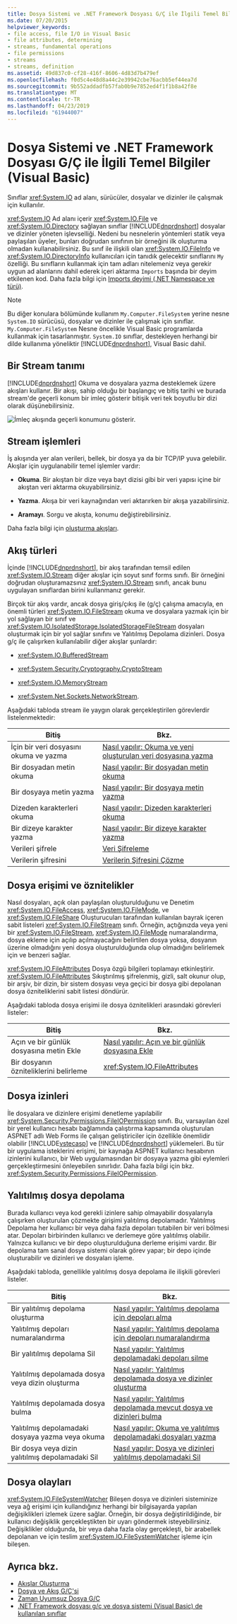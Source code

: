 ```yaml
---
title: Dosya Sistemi ve .NET Framework Dosyası G/Ç ile İlgili Temel Bilgiler (Visual Basic)
ms.date: 07/20/2015
helpviewer_keywords:
- file access, file I/O in Visual Basic
- file attributes, determining
- streams, fundamental operations
- file permissions
- streams
- streams, definition
ms.assetid: 49d837c0-cf28-416f-8606-4d83d7b479ef
ms.openlocfilehash: f0d5c4e48d8a44c2e39942cbe76acbb5ef44ea7d
ms.sourcegitcommit: 9b552addadfb57fab0b9e7852ed4f1f1b8a42f8e
ms.translationtype: MT
ms.contentlocale: tr-TR
ms.lasthandoff: 04/23/2019
ms.locfileid: "61944007"
---
```

# <a name="basics-of-net-framework-file-io-and-the-file-system-visual-basic"></a>Dosya Sistemi ve .NET Framework Dosyası G/Ç ile İlgili Temel Bilgiler (Visual Basic)

Sınıflar <xref:System.IO> ad alanı, sürücüler, dosyalar ve dizinler ile çalışmak için kullanılır.

<xref:System.IO> Ad alanı içerir <xref:System.IO.File> ve <xref:System.IO.Directory> sağlayan sınıflar [!INCLUDE[dnprdnshort](~/includes/dnprdnshort-md.md)] dosyalar ve dizinler yöneten işlevselliği. Nedeni bu nesnelerin yöntemleri statik veya paylaşılan üyeler, bunları doğrudan sınıfının bir örneğini ilk oluşturma olmadan kullanabilirsiniz. Bu sınıf ile ilişkili olan <xref:System.IO.FileInfo> ve <xref:System.IO.DirectoryInfo> kullanıcıları için tanıdık gelecektir sınıflarını `My` özelliği. Bu sınıfların kullanmak için tam adları nitelemeniz veya gerekir uygun ad alanlarını dahil ederek içeri aktarma `Imports` başında bir deyim etkilenen kod. Daha fazla bilgi için [Imports deyimi (.NET Namespace ve türü)](../../../../visual-basic/language-reference/statements/imports-statement-net-namespace-and-type.md).

> [!NOTE]
> Bu diğer konulara bölümünde kullanım `My.Computer.FileSystem` yerine nesne `System.IO` sürücüsü, dosyalar ve dizinler ile çalışmak için sınıflar. `My.Computer.FileSystem` Nesne öncelikle Visual Basic programlarda kullanmak için tasarlanmıştır. `System.IO` sınıflar, destekleyen herhangi bir dilde kullanıma yöneliktir [!INCLUDE[dnprdnshort](~/includes/dnprdnshort-md.md)], Visual Basic dahil.

## <a name="definition-of-a-stream"></a>Bir Stream tanımı

[!INCLUDE[dnprdnshort](~/includes/dnprdnshort-md.md)] Okuma ve dosyalara yazma desteklemek üzere akışları kullanır. Bir akışı, sahip olduğu bir başlangıç ve bitiş tarihi ve burada stream'de geçerli konum bir imleç gösterir bitişik veri tek boyutlu bir dizi olarak düşünebilirsiniz.

![İmleç akışında geçerli konumunu gösterir.](./media/basics-of-net-framework-file-io-and-the-file-system/filestream-cursor-position.gif)

## <a name="stream-operations"></a>Stream işlemleri

İş akışında yer alan verileri, bellek, bir dosya ya da bir TCP/IP yuva gelebilir. Akışlar için uygulanabilir temel işlemler vardır:

- **Okuma**. Bir akıştan bir dize veya bayt dizisi gibi bir veri yapısı içine bir akıştan veri aktarma okuyabilirsiniz.

- **Yazma**. Akışa bir veri kaynağından veri aktarırken bir akışa yazabilirsiniz.

- **Aramayı**. Sorgu ve akışta, konumu değiştirebilirsiniz.

Daha fazla bilgi için [oluşturma akışları](../../../../standard/io/composing-streams.md).

## <a name="types-of-streams"></a>Akış türleri

İçinde [!INCLUDE[dnprdnshort](~/includes/dnprdnshort-md.md)], bir akış tarafından temsil edilen <xref:System.IO.Stream> diğer akışlar için soyut sınıf forms sınıfı. Bir örneğini doğrudan oluşturamazsınız <xref:System.IO.Stream> sınıfı, ancak bunu uygulayan sınıflardan birini kullanmanız gerekir.

Birçok tür akış vardır, ancak dosya giriş/çıkış ile (g/ç) çalışma amacıyla, en önemli türleri <xref:System.IO.FileStream> okuma ve dosyalara yazmak için bir yol sağlayan bir sınıf ve <xref:System.IO.IsolatedStorage.IsolatedStorageFileStream> dosyaları oluşturmak için bir yol sağlar sınıfını ve Yalıtılmış Depolama dizinleri. Dosya g/ç ile çalışırken kullanılabilir diğer akışlar şunlardır:

- <xref:System.IO.BufferedStream>

- <xref:System.Security.Cryptography.CryptoStream>

- <xref:System.IO.MemoryStream>

- <xref:System.Net.Sockets.NetworkStream>.

Aşağıdaki tabloda stream ile yaygın olarak gerçekleştirilen görevlerdir listelenmektedir:

|Bitiş|Bkz. |
|---|---|
|İçin bir veri dosyasını okuma ve yazma|[Nasıl yapılır: Okuma ve yeni oluşturulan veri dosyasına yazma](../../../../standard/io/how-to-read-and-write-to-a-newly-created-data-file.md)|
|Bir dosyadan metin okuma|[Nasıl yapılır: Bir dosyadan metin okuma](../../../../standard/io/how-to-read-text-from-a-file.md)|
|Bir dosyaya metin yazma|[Nasıl yapılır: Bir dosyaya metin yazma](../../../../standard/io/how-to-write-text-to-a-file.md)|
|Dizeden karakterleri okuma|[Nasıl yapılır: Dizeden karakterleri okuma](../../../../standard/io/how-to-read-characters-from-a-string.md)|
|Bir dizeye karakter yazma|[Nasıl yapılır: Bir dizeye karakter yazma](../../../../standard/io/how-to-write-characters-to-a-string.md)|
|Verileri şifrele|[Veri Şifreleme](../../../../standard/security/encrypting-data.md)|
|Verilerin şifresini|[Verilerin Şifresini Çözme](../../../../standard/security/decrypting-data.md)|

## <a name="file-access-and-attributes"></a>Dosya erişimi ve öznitelikler

Nasıl dosyaları, açık olan paylaşılan oluşturulduğunu ve Denetim <xref:System.IO.FileAccess>, <xref:System.IO.FileMode>, ve <xref:System.IO.FileShare> Oluşturucuları tarafından kullanılan bayrak içeren sabit listeleri <xref:System.IO.FileStream> sınıfı. Örneğin, açtığınızda veya yeni bir <xref:System.IO.FileStream>, <xref:System.IO.FileMode> numaralandırma, dosya ekleme için açılıp açılmayacağını belirtilen dosya yoksa, dosyanın üzerine olmadığını yeni dosya oluşturulduğunda olup olmadığını belirlemek için ve benzeri sağlar.

<xref:System.IO.FileAttributes> Dosya özgü bilgileri toplamayı etkinleştirir. <xref:System.IO.FileAttributes> Sıkıştırılmış şifrelenmiş, gizli, salt okunur olup, bir arşiv, bir dizin, bir sistem dosyası veya geçici bir dosya gibi depolanan dosya özniteliklerini sabit listesi döndürür.

Aşağıdaki tabloda dosya erişimi ile dosya öznitelikleri arasındaki görevleri listeler:

|Bitiş|Bkz. |
|---|---|
|Açın ve bir günlük dosyasına metin Ekle|[Nasıl yapılır: Açın ve bir günlük dosyasına Ekle](../../../../standard/io/how-to-open-and-append-to-a-log-file.md)|
|Bir dosyanın özniteliklerini belirleme|<xref:System.IO.FileAttributes>|

## <a name="file-permissions"></a>Dosya izinleri

İle dosyalara ve dizinlere erişimi denetleme yapılabilir <xref:System.Security.Permissions.FileIOPermission> sınıfı. Bu, varsayılan özel bir yerel kullanıcı hesabı bağlamında çalıştırma kapsamında oluşturulan ASPNET adlı Web Forms ile çalışan geliştiriciler için özellikle önemlidir olabilir [!INCLUDE[vstecasp](~/includes/vstecasp-md.md)] ve [!INCLUDE[dnprdnshort](~/includes/dnprdnshort-md.md)] yüklemeleri. Bu tür bir uygulama isteklerini erişimi, bir kaynağa ASPNET kullanıcı hesabının izinlerini kullanıcı, bir Web uygulamasından bir dosyaya yazma gibi eylemleri gerçekleştirmesini önleyebilen sınırlıdır. Daha fazla bilgi için bkz. <xref:System.Security.Permissions.FileIOPermission>.

## <a name="isolated-file-storage"></a>Yalıtılmış dosya depolama

Burada kullanıcı veya kod gerekli izinlere sahip olmayabilir dosyalarıyla çalışırken oluşturulan çözmekte girişimi yalıtılmış depolamadır. Yalıtılmış Depolama her kullanıcı bir veya daha fazla depoları tutabilen bir veri bölmesi atar. Depoları birbirinden kullanıcı ve derlemeye göre yalıtılmış olabilir. Yalnızca kullanıcı ve bir depo oluşturulduğuna derleme erişimi vardır. Bir depolama tam sanal dosya sistemi olarak görev yapar; bir depo içinde oluşturabilir ve dizinleri ve dosyaları işleme.

Aşağıdaki tabloda, genellikle yalıtılmış dosya depolama ile ilişkili görevleri listeler.

|Bitiş|Bkz. |
|---|---|
|Bir yalıtılmış depolama oluşturma|[Nasıl yapılır: Yalıtılmış depolama için depoları alma](../../../../standard/io/how-to-obtain-stores-for-isolated-storage.md)|
|Yalıtılmış depoları numaralandırma|[Nasıl yapılır: Yalıtılmış depolama için depoları numaralandırma](../../../../standard/io/how-to-enumerate-stores-for-isolated-storage.md)|
|Bir yalıtılmış depolama Sil|[Nasıl yapılır: Yalıtılmış depolamadaki depoları silme](../../../../standard/io/how-to-delete-stores-in-isolated-storage.md)|
|Yalıtılmış depolamada dosya veya dizin oluşturma|[Nasıl yapılır: Yalıtılmış depolamada dosya ve dizinler oluşturma](../../../../standard/io/how-to-create-files-and-directories-in-isolated-storage.md)|
|Yalıtılmış depolamada dosya bulma|[Nasıl yapılır: Yalıtılmış depolamada mevcut dosya ve dizinleri bulma](../../../../standard/io/how-to-find-existing-files-and-directories-in-isolated-storage.md)|
|Yalıtılmış depolamadaki dosyaya yazma veya okuma|[Nasıl yapılır: Okuma ve yalıtılmış depolamadaki dosyaları yazma](../../../../standard/io/how-to-read-and-write-to-files-in-isolated-storage.md)|
|Bir dosya veya dizin yalıtılmış depolamadaki Sil|[Nasıl yapılır: Dosya ve dizinleri yalıtılmış depolamadaki Sil](../../../../standard/io/how-to-delete-files-and-directories-in-isolated-storage.md)|

## <a name="file-events"></a>Dosya olayları

<xref:System.IO.FileSystemWatcher> Bileşen dosya ve dizinleri sisteminize veya ağ erişimi için kullandığınız herhangi bir bilgisayarda yapılan değişiklikleri izlemek üzere sağlar. Örneğin, bir dosya değiştirildiğinde, bir kullanıcı değişiklik gerçekleştikten bir uyarı göndermek isteyebilirsiniz. Değişiklikler olduğunda, bir veya daha fazla olay gerçekleşti, bir arabellek depolanan ve için teslim <xref:System.IO.FileSystemWatcher> işleme için bileşen.

## <a name="see-also"></a>Ayrıca bkz.

- [Akışlar Oluşturma](../../../../standard/io/composing-streams.md)
- [Dosya ve Akış G/Ç'si](../../../../standard/io/index.md)
- [Zaman Uyumsuz Dosya G/Ç](../../../../standard/io/asynchronous-file-i-o.md)
- [.NET Framework dosyası g/ç ve dosya sistemi (Visual Basic) de kullanılan sınıflar](../../../../visual-basic/developing-apps/programming/drives-directories-files/classes-used-in-net-framework-file-io-and-the-file-system.md)
